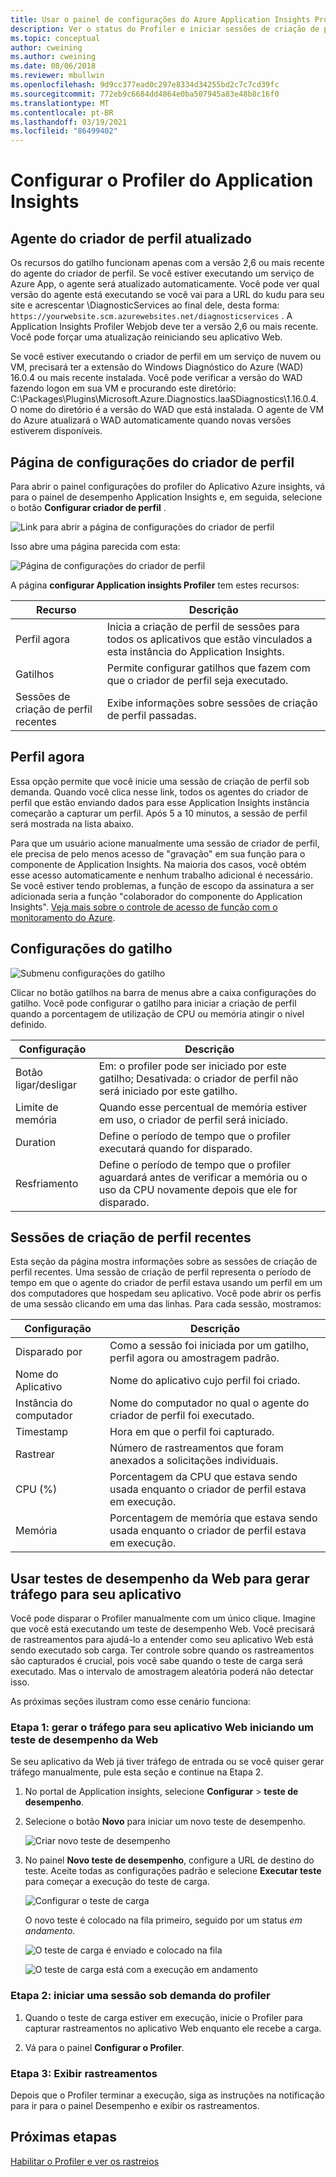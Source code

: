 ```yaml
---
title: Usar o painel de configurações do Azure Application Insights Profiler | Microsoft Docs
description: Ver o status do Profiler e iniciar sessões de criação de perfil
ms.topic: conceptual
author: cweining
ms.author: cweining
ms.date: 08/06/2018
ms.reviewer: mbullwin
ms.openlocfilehash: 9d9cc377ead0c297e8334d34255bd2c7c7cd39fc
ms.sourcegitcommit: 772eb9c6684dd4864e0ba507945a83e48b8c16f0
ms.translationtype: MT
ms.contentlocale: pt-BR
ms.lasthandoff: 03/19/2021
ms.locfileid: "86499402"
---
```

# <a name="configure-application-insights-profiler"></a>Configurar o Profiler do Application Insights

## <a name="updated-profiler-agent"></a>Agente do criador de perfil atualizado
Os recursos do gatilho funcionam apenas com a versão 2,6 ou mais recente do agente do criador de perfil. Se você estiver executando um serviço de Azure App, o agente será atualizado automaticamente. Você pode ver qual versão do agente está executando se você vai para a URL do kudu para seu site e acrescentar \DiagnosticServices ao final dele, desta forma:  `https://yourwebsite.scm.azurewebsites.net/diagnosticservices` . A Application Insights Profiler Webjob deve ter a versão 2,6 ou mais recente. Você pode forçar uma atualização reiniciando seu aplicativo Web. 

Se você estiver executando o criador de perfil em um serviço de nuvem ou VM, precisará ter a extensão do Windows Diagnóstico do Azure (WAD) 16.0.4 ou mais recente instalada. Você pode verificar a versão do WAD fazendo logon em sua VM e procurando este diretório: C:\Packages\Plugins\Microsoft.Azure.Diagnostics.IaaSDiagnostics\1.16.0.4. O nome do diretório é a versão do WAD que está instalada. O agente de VM do Azure atualizará o WAD automaticamente quando novas versões estiverem disponíveis.

## <a name="profiler-settings-page"></a>Página de configurações do criador de perfil

Para abrir o painel configurações do profiler do Aplicativo Azure insights, vá para o painel de desempenho Application Insights e, em seguida, selecione o botão **Configurar criador de perfil** .

![Link para abrir a página de configurações do criador de perfil][configure-profiler-entry]

Isso abre uma página parecida com esta:

![Página de configurações do criador de perfil][configure-profiler-page]

A página **configurar Application insights Profiler** tem estes recursos:

| Recurso | Descrição |
|-|-|
Perfil agora | Inicia a criação de perfil de sessões para todos os aplicativos que estão vinculados a esta instância do Application Insights.
Gatilhos | Permite configurar gatilhos que fazem com que o criador de perfil seja executado. 
Sessões de criação de perfil recentes | Exibe informações sobre sessões de criação de perfil passadas.

## <a name="profile-now"></a>Perfil agora
Essa opção permite que você inicie uma sessão de criação de perfil sob demanda. Quando você clica nesse link, todos os agentes do criador de perfil que estão enviando dados para esse Application Insights instância começarão a capturar um perfil. Após 5 a 10 minutos, a sessão de perfil será mostrada na lista abaixo.

Para que um usuário acione manualmente uma sessão de criador de perfil, ele precisa de pelo menos acesso de "gravação" em sua função para o componente de Application Insights. Na maioria dos casos, você obtém esse acesso automaticamente e nenhum trabalho adicional é necessário. Se você estiver tendo problemas, a função de escopo da assinatura a ser adicionada seria a função "colaborador do componente do Application Insights". [Veja mais sobre o controle de acesso de função com o monitoramento do Azure](./resources-roles-access-control.md).

## <a name="trigger-settings"></a>Configurações do gatilho
![Submenu configurações do gatilho][trigger-settings-flyout]

Clicar no botão gatilhos na barra de menus abre a caixa configurações do gatilho. Você pode configurar o gatilho para iniciar a criação de perfil quando a porcentagem de utilização de CPU ou memória atingir o nível definido.

| Configuração | Descrição |
|-|-|
Botão ligar/desligar | Em: o profiler pode ser iniciado por este gatilho; Desativada: o criador de perfil não será iniciado por este gatilho.
Limite de memória | Quando esse percentual de memória estiver em uso, o criador de perfil será iniciado.
Duration | Define o período de tempo que o profiler executará quando for disparado.
Resfriamento | Define o período de tempo que o profiler aguardará antes de verificar a memória ou o uso da CPU novamente depois que ele for disparado.

## <a name="recent-profiling-sessions"></a>Sessões de criação de perfil recentes
Esta seção da página mostra informações sobre as sessões de criação de perfil recentes. Uma sessão de criação de perfil representa o período de tempo em que o agente do criador de perfil estava usando um perfil em um dos computadores que hospedam seu aplicativo. Você pode abrir os perfis de uma sessão clicando em uma das linhas. Para cada sessão, mostramos:

| Configuração | Descrição |
|-|-|
Disparado por | Como a sessão foi iniciada por um gatilho, perfil agora ou amostragem padrão. 
Nome do Aplicativo | Nome do aplicativo cujo perfil foi criado.
Instância do computador | Nome do computador no qual o agente do criador de perfil foi executado.
Timestamp | Hora em que o perfil foi capturado.
Rastrear | Número de rastreamentos que foram anexados a solicitações individuais.
CPU (%) | Porcentagem da CPU que estava sendo usada enquanto o criador de perfil estava em execução.
Memória | Porcentagem de memória que estava sendo usada enquanto o criador de perfil estava em execução.

## <a name="use-web-performance-tests-to-generate-traffic-to-your-application"></a><a id="profileondemand"></a> Usar testes de desempenho da Web para gerar tráfego para seu aplicativo

Você pode disparar o Profiler manualmente com um único clique. Imagine que você está executando um teste de desempenho Web. Você precisará de rastreamentos para ajudá-lo a entender como seu aplicativo Web está sendo executado sob carga. Ter controle sobre quando os rastreamentos são capturados é crucial, pois você sabe quando o teste de carga será executado. Mas o intervalo de amostragem aleatória poderá não detectar isso.

As próximas seções ilustram como esse cenário funciona:

### <a name="step-1-generate-traffic-to-your-web-app-by-starting-a-web-performance-test"></a>Etapa 1: gerar o tráfego para seu aplicativo Web iniciando um teste de desempenho da Web

Se seu aplicativo da Web já tiver tráfego de entrada ou se você quiser gerar tráfego manualmente, pule esta seção e continue na Etapa 2.

1. No portal de Application insights, selecione **Configurar**  >  **teste de desempenho**. 

1. Selecione o botão **Novo** para iniciar um novo teste de desempenho.

   ![Criar novo teste de desempenho][create-performance-test]

1. No painel **Novo teste de desempenho**, configure a URL de destino do teste. Aceite todas as configurações padrão e selecione **Executar teste** para começar a execução do teste de carga.

    ![Configurar o teste de carga][configure-performance-test]

    O novo teste é colocado na fila primeiro, seguido por um status *em andamento*.

    ![O teste de carga é enviado e colocado na fila][load-test-queued]

    ![O teste de carga está com a execução em andamento][load-test-in-progress]

### <a name="step-2-start-a-profiler-on-demand-session"></a>Etapa 2: iniciar uma sessão sob demanda do profiler

1. Quando o teste de carga estiver em execução, inicie o Profiler para capturar rastreamentos no aplicativo Web enquanto ele recebe a carga.

1. Vá para o painel **Configurar o Profiler**.


### <a name="step-3-view-traces"></a>Etapa 3: Exibir rastreamentos

Depois que o Profiler terminar a execução, siga as instruções na notificação para ir para o painel Desempenho e exibir os rastreamentos.

## <a name="next-steps"></a>Próximas etapas
[Habilitar o Profiler e ver os rastreios](profiler-overview.md?toc=/azure/azure-monitor/toc.json)

[profiler-on-demand]: ./media/profiler-settings/Profiler-on-demand.png
[configure-profiler-entry]: ./media/profiler-settings/configure-profiler-entry.png
[configure-profiler-page]: ./media/profiler-settings/configureBlade.png
[trigger-settings-flyout]: ./media/profiler-settings/CPUTrigger.png
[create-performance-test]: ./media/profiler-settings/new-performance-test.png
[configure-performance-test]: ./media/profiler-settings/configure-performance-test.png
[load-test-queued]: ./media/profiler-settings/load-test-queued.png
[load-test-in-progress]: ./media/profiler-settings/load-test-inprogress.png
[enable-app-insights]: ./media/profiler-settings/enable-app-insights-blade-01.png
[update-site-extension]: ./media/profiler-settings/update-site-extension-01.png
[change-and-save-appinsights]: ./media/profiler-settings/change-and-save-appinsights-01.png
[app-settings-for-profiler]: ./media/profiler-settings/appsettings-for-profiler-01.png
[check-for-extension-update]: ./media/profiler-settings/check-extension-update-01.png
[profiler-timeout]: ./media/profiler-settings/profiler-timeout.png
